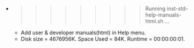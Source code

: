 * >>>>>>>>> Running inst-std-help-manuals-html.sh ...
  * Add user & developer manuals(html) in Help menu.
  * Disk size = 4676956K. Space Used = 84K. Runtime = 00:00:00:01.
